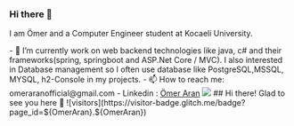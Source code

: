 ### Hi there 👋

<p>I am Ömer and a Computer Engineer student at Kocaeli University.</p>
- 🌱 I’m currently work on web backend technologies like java, c# and their frameworks(spring, springboot and ASP.Net Core / MVC). I also interested in Database management so I often use database like PostgreSQL,MSSQL, MYSQL, h2-Console in my projects.
- 📫 How to reach me: omeraranofficial@gmail.com
- Linkedin : <a href="https://www.linkedin.com/in/ömer-aran-3783bb167/">Ömer Aran</a>

<img src="https://github-readme-stats.vercel.app/api?username=OmerAran&&show_icons=true&title_color=ffffff&icon_color=bb2acf&text_color=daf7dc&bg_color=151515">
  ## Hi there! Glad to see you here 👋 ![visitors](https://visitor-badge.glitch.me/badge?page_id=${OmerAran}.${OmerAran})
